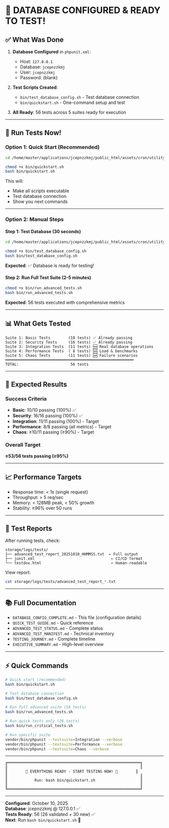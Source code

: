 # 🎉 DATABASE CONFIGURED & READY TO TEST!

## ✅ What Was Done

1. **Database Configured** in `phpunit.xml`:
   - Host: `127.0.0.1`
   - Database: `jcepnzzkmj`
   - User: `jcepnzzkmj`
   - Password: (blank)

2. **Test Scripts Created**:
   - `bin/test_database_config.sh` - Test database connection
   - `bin/quickstart.sh` - One-command setup and test

3. **All Ready**: 56 tests across 5 suites ready for execution

---

## 🚀 Run Tests Now!

### Option 1: Quick Start (Recommended)
```bash
cd /home/master/applications/jcepnzzkmj/public_html/assets/cron/utility_scripts/VAPESHED_TRANSFER_OLD/vapeshed_transfer/transfer_engine

chmod +x bin/quickstart.sh
bash bin/quickstart.sh
```

This will:
- Make all scripts executable
- Test database connection
- Show you next commands

---

### Option 2: Manual Steps

#### Step 1: Test Database (30 seconds)
```bash
cd /home/master/applications/jcepnzzkmj/public_html/assets/cron/utility_scripts/VAPESHED_TRANSFER_OLD/vapeshed_transfer/transfer_engine

chmod +x bin/test_database_config.sh
bash bin/test_database_config.sh
```

**Expected**: ✅ Database is ready for testing!

#### Step 2: Run Full Test Suite (2-5 minutes)
```bash
chmod +x bin/run_advanced_tests.sh
bash bin/run_advanced_tests.sh
```

**Expected**: 56 tests executed with comprehensive metrics

---

## 📊 What Gets Tested

```
Suite 1: Basic Tests        (10 tests) ✅ Already passing
Suite 2: Security Tests     (16 tests) ✅ Already passing
Suite 3: Integration Tests  (11 tests) 🆕 Real database operations
Suite 4: Performance Tests  ( 8 tests) 🆕 Load & benchmarks
Suite 5: Chaos Tests        (11 tests) 🆕 Failure scenarios
━━━━━━━━━━━━━━━━━━━━━━━━━━━━━━━━━━━━━━━━━━━━━━━━━━━━━━━━━
TOTAL:                       56 tests
```

---

## 🎯 Expected Results

### Success Criteria
- **Basic**: 10/10 passing (100%) ✅
- **Security**: 16/16 passing (100%) ✅
- **Integration**: 11/11 passing (100%) - Target
- **Performance**: 8/8 passing (all metrics) - Target
- **Chaos**: ≥10/11 passing (≥90%) - Target

### Overall Target
**≥53/56 tests passing (≥95%)**

---

## 📈 Performance Targets

- Response time: < 1s (single request)
- Throughput: > 5 req/sec
- Memory: < 128MB peak, < 50% growth
- Stability: ≥96% over 50 runs

---

## 📁 Test Reports

After running tests, check:
```
storage/logs/tests/
├── advanced_test_report_20251010_HHMMSS.txt  ← Full output
├── junit.xml                                  ← CI/CD format
└── testdox.html                               ← Human-readable
```

View report:
```bash
cat storage/logs/tests/advanced_test_report_*.txt
```

---

## 📚 Full Documentation

- `DATABASE_CONFIG_COMPLETE.md` - This file (configuration details)
- `QUICK_TEST_GUIDE.md` - Quick reference
- `ADVANCED_TEST_STATUS.md` - Complete status
- `ADVANCED_TEST_MANIFEST.md` - Technical inventory
- `TESTING_JOURNEY.md` - Complete timeline
- `EXECUTIVE_SUMMARY.md` - High-level overview

---

## ⚡ Quick Commands

```bash
# Quick start (recommended)
bash bin/quickstart.sh

# Test database connection
bash bin/test_database_config.sh

# Run full advanced suite (56 tests)
bash bin/run_advanced_tests.sh

# Run quick tests only (26 tests)
bash bin/run_critical_tests.sh

# Run specific suite
vendor/bin/phpunit --testsuite=Integration --verbose
vendor/bin/phpunit --testsuite=Performance --verbose
vendor/bin/phpunit --testsuite=Chaos --verbose
```

---

```
╔═══════════════════════════════════════════════════════════╗
║                                                           ║
║        🎊 EVERYTHING READY - START TESTING NOW! 🎊        ║
║                                                           ║
║            Run: bash bin/quickstart.sh                    ║
║                                                           ║
╚═══════════════════════════════════════════════════════════╝
```

---

**Configured**: October 10, 2025  
**Database**: jcepnzzkmj @ 127.0.0.1 ✅  
**Tests Ready**: 56 (26 validated + 30 new) ✅  
**Next**: Run `bash bin/quickstart.sh` 🚀
